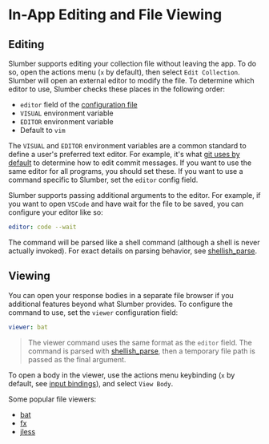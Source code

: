 # In-App Editing and File Viewing

## Editing

Slumber supports editing your collection file without leaving the app. To do so, open the actions menu (`x` by default), then select `Edit Collection`. Slumber will open an external editor to modify the file. To determine which editor to use, Slumber checks these places in the following order:

- `editor` field of the [configuration file](./index.md)
- `VISUAL` environment variable
- `EDITOR` environment variable
- Default to `vim`

The `VISUAL` and `EDITOR` environment variables are a common standard to define a user's preferred text editor. For example, it's what [git uses by default](https://git-scm.com/book/en/v2/Customizing-Git-Git-Configuration) to determine how to edit commit messages. If you want to use the same editor for all programs, you should set these. If you want to use a command specific to Slumber, set the `editor` config field.

Slumber supports passing additional arguments to the editor. For example, if you want to open `VSCode` and have wait for the file to be saved, you can configure your editor like so:

```yaml
editor: code --wait
```

The command will be parsed like a shell command (although a shell is never actually invoked). For exact details on parsing behavior, see [shellish_parse](https://docs.rs/shellish_parse/latest/shellish_parse/index.html).

## Viewing

You can open your response bodies in a separate file browser if you additional features beyond what Slumber provides. To configure the command to use, set the `viewer` configuration field:

```yaml
viewer: bat
```

> The viewer command uses the same format as the `editor` field. The command is parsed with [shellish_parse](https://docs.rs/shellish_parse/latest/shellish_parse/index.html), then a temporary file path is passed as the final argument.

To open a body in the viewer, use the actions menu keybinding (`x` by default, see [input bindings](./input_bindings.md)), and select `View Body`.

Some popular file viewers:

- [bat](https://github.com/sharkdp/bat)
- [fx](https://fx.wtf/)
- [jless](https://github.com/PaulJuliusMartinez/jless)

